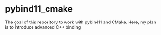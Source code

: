# pybind11_cmake
The goal of this repository to work with pybind11 and CMake. Here, my plan is to introduce advanced C++ binding.
